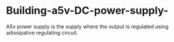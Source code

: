 # Building-a5v-DC-power-supply-
A5v power supply is the supply where the output is regulated using adissipative regulating circuit.
